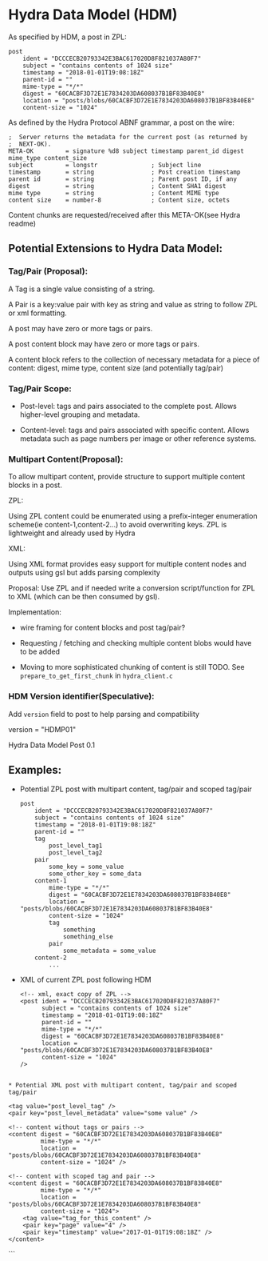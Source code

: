 # Hydra Data Model (HDM)

As specified by HDM, a post in ZPL:
```
post
    ident = "DCCCECB20793342E3BAC617020D8F821037A80F7"
    subject = "contains contents of 1024 size"
    timestamp = "2018-01-01T19:08:18Z"
    parent-id = ""
    mime-type = "*/*"
    digest = "60CACBF3D72E1E7834203DA608037B1BF83B40E8"
    location = "posts/blobs/60CACBF3D72E1E7834203DA608037B1BF83B40E8"
    content-size = "1024"
```

As defined by the Hydra Protocol ABNF grammar, a post on the wire:
```
;  Server returns the metadata for the current post (as returned by      
;  NEXT-OK).                                                             
META-OK         = signature %d8 subject timestamp parent_id digest mime_type content_size
subject         = longstr               ; Subject line
timestamp       = string                ; Post creation timestamp
parent id       = string                ; Parent post ID, if any
digest          = string                ; Content SHA1 digest
mime type       = string                ; Content MIME type
content size    = number-8              ; Content size, octets
```
Content chunks are requested/received after this META-OK(see Hydra readme)

## Potential Extensions to Hydra Data Model:

### Tag/Pair (Proposal):
A Tag is a single value consisting of a string.

A Pair is a key:value pair with key as string and value
as string to follow ZPL or xml formatting.

A post may have zero or more tags or pairs.

A post content block may have zero or more tags or pairs.

A content block refers to the collection of necessary metadata for a piece of content: digest, mime type, content size (and potentially tag/pair)

### Tag/Pair Scope:

* Post-level: tags and pairs associated to the complete post. Allows higher-level grouping and metadata.

* Content-level: tags and pairs associated with specific content. Allows metadata such as page numbers per image or other reference systems.   

### Multipart Content(Proposal):

To allow multipart content, provide structure to support multiple content blocks in a post.  

ZPL:

Using ZPL content could be enumerated using a prefix-integer enumeration scheme(ie content-1,content-2...) to avoid overwriting keys. ZPL is lightweight and already used by Hydra

XML: 

Using XML format provides easy support for multiple content nodes and outputs using gsl but adds parsing complexity

Proposal: Use ZPL and if needed write a conversion script/function for ZPL to XML (which can be then consumed by gsl). 

Implementation:

* wire framing for content blocks and post tag/pair?

* Requesting / fetching and checking multiple content blobs would have to be added

* Moving to more sophisticated chunking of content is still TODO. See `prepare_to_get_first_chunk` in `hydra_client.c`

### HDM Version identifier(Speculative):

Add `version` field to post to help parsing and compatibility

version = "HDMP01"

Hydra Data Model Post 0.1

## Examples:

* Potential ZPL post with multipart content, tag/pair and scoped tag/pair
    ```
    post
        ident = "DCCCECB20793342E3BAC617020D8F821037A80F7"
        subject = "contains contents of 1024 size"
        timestamp = "2018-01-01T19:08:18Z"
        parent-id = ""
        tag
            post_level_tag1
            post_level_tag2
        pair
            some_key = some_value
            some_other_key = some_data
        content-1
            mime-type = "*/*"
            digest = "60CACBF3D72E1E7834203DA608037B1BF83B40E8"
            location = "posts/blobs/60CACBF3D72E1E7834203DA608037B1BF83B40E8"
            content-size = "1024"
            tag
                something
                something_else
            pair
                some_metadata = some_value
        content-2
            ...
    ```

* XML of current ZPL post following HDM
    ```
    <!-- xml, exact copy of ZPL -->
    <post ident = "DCCCECB20793342E3BAC617020D8F821037A80F7"
          subject = "contains contents of 1024 size"
          timestamp = "2018-01-01T19:08:18Z"
          parent-id = ""
          mime-type = "*/*"
          digest = "60CACBF3D72E1E7834203DA608037B1BF83B40E8"
          location = "posts/blobs/60CACBF3D72E1E7834203DA608037B1BF83B40E8"
          content-size = "1024"
    />
```

* Potential XML post with multipart content, tag/pair and scoped tag/pair
```
<!-- xml with support for multipart content -->
<post ident = "DCCCECB20793342E3BAC617020D8F821037A80F7"
      subject = "contains contents of 1024 size"
      timestamp = "2018-01-01T19:08:18Z"
      parent-id = "">

    <tag value="post_level_tag" />
    <pair key="post_level_metadata" value="some value" />

    <!-- content without tags or pairs -->
    <content digest = "60CACBF3D72E1E7834203DA608037B1BF83B40E8"
             mime-type = "*/*"  
             location = "posts/blobs/60CACBF3D72E1E7834203DA608037B1BF83B40E8"
             content-size = "1024" />

    <!-- content with scoped tag and pair -->
    <content digest = "60CACBF3D72E1E7834203DA608037B1BF83B40E8" 
             mime-type = "*/*"  
             location = "posts/blobs/60CACBF3D72E1E7834203DA608037B1BF83B40E8"
             content-size = "1024">
        <tag value="tag_for_this_content" />
        <pair key="page" value="4" />
        <pair key="timestamp" value="2017-01-01T19:08:18Z" />
    </content>
</post>
```